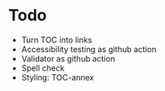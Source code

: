 # Todo

- Turn TOC into links
- Accessibility testing as github action
- Validator as github action
- Spell check 
- Styling: TOC-annex